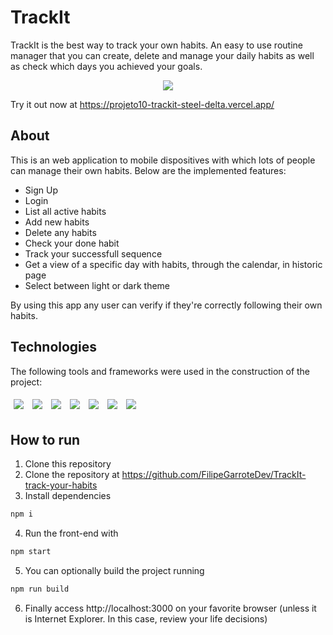 # TrackIt

TrackIt is the best way to track your own habits. An easy to use routine manager that you can create, delete and manage your daily habits as well as check which days you achieved your goals. 

<div align="center">
  <img src="/src/assets/images/TrackIt.gif" />
</div>

Try it out now at https://projeto10-trackit-steel-delta.vercel.app/

## About

This is an web application to mobile dispositives with which lots of people can manage their own habits. Below are the implemented features:

- Sign Up
- Login
- List all active habits
- Add new habits
- Delete any habits
- Check your done habit
- Track your successfull sequence
- Get a view of a specific day with habits, through the calendar, in historic page
- Select between light or dark theme

By using this app any user can verify if they're correctly following their own habits.

## Technologies
The following tools and frameworks were used in the construction of the project:<br>
<p>
  <img style='margin: 5px;' src='https://img.shields.io/badge/styled-components%20-%2320232a.svg?&style=for-the-badge&color=b8679e&logo=styled-components&logoColor=%3a3a3a'>
  <img style='margin: 5px;' src='https://img.shields.io/badge/axios%20-%2320232a.svg?&style=for-the-badge&color=informational'>
  <img style='margin: 5px;' src="https://img.shields.io/badge/react-app%20-%2320232a.svg?&style=for-the-badge&color=60ddf9&logo=react&logoColor=%2361DAFB"/>
  <img style='margin: 5px;' src="https://img.shields.io/badge/react_route%20-%2320232a.svg?&style=for-the-badge&logo=react&logoColor=%2361DAFB"/>
  <img style='margin: 5px;' src="https://img.shields.io/badge/react-context%20api%20-%2320232a.svg?&style=for-the-badge&logo=react"/>
  <img style='margin: 5px;' src="https://img.shields.io/badge/react-day%20js%20-%2320232a.svg?&style=for-the-badge&logo=react"/>
  <img style='margin: 5px;' src="https://img.shields.io/badge/react-react%20calendar%20-%2320232a.svg?&style=for-the-badge&logo=react"/>
</p>

## How to run

1. Clone this repository
2. Clone the repository at https://github.com/FilipeGarroteDev/TrackIt-track-your-habits
3. Install dependencies
```bash
npm i
```
4. Run the front-end with
```bash
npm start
```
5. You can optionally build the project running
```bash
npm run build
```
6. Finally access http://localhost:3000 on your favorite browser (unless it is Internet Explorer. In this case, review your life decisions)
